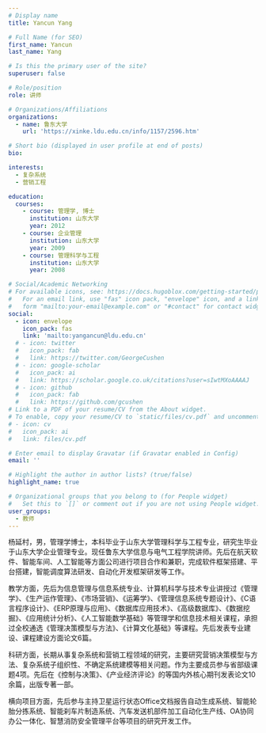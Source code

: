 ```yaml
---
# Display name
title: Yancun Yang

# Full Name (for SEO)
first_name: Yancun
last_name: Yang

# Is this the primary user of the site?
superuser: false

# Role/position
role: 讲师

# Organizations/Affiliations
organizations:
  - name: 鲁东大学
    url: 'https://xinke.ldu.edu.cn/info/1157/2596.htm'

# Short bio (displayed in user profile at end of posts)
bio: 

interests:
  - 复杂系统
  - 营销工程

education:
  courses:
    - course: 管理学, 博士
      institution: 山东大学
      year: 2012
    - course: 企业管理
      institution: 山东大学
      year: 2009
    - course: 管理科学与工程
      institution: 山东大学
      year: 2008

# Social/Academic Networking
# For available icons, see: https://docs.hugoblox.com/getting-started/page-builder/#icons
#   For an email link, use "fas" icon pack, "envelope" icon, and a link in the
#   form "mailto:your-email@example.com" or "#contact" for contact widget.
social:
  - icon: envelope
    icon_pack: fas
    link: 'mailto:yangancun@ldu.edu.cn'
  # - icon: twitter
  #   icon_pack: fab
  #   link: https://twitter.com/GeorgeCushen
  # - icon: google-scholar
  #   icon_pack: ai
  #   link: https://scholar.google.co.uk/citations?user=sIwtMXoAAAAJ
  # - icon: github
  #   icon_pack: fab
  #   link: https://github.com/gcushen
# Link to a PDF of your resume/CV from the About widget.
# To enable, copy your resume/CV to `static/files/cv.pdf` and uncomment the lines below.
# - icon: cv
#   icon_pack: ai
#   link: files/cv.pdf

# Enter email to display Gravatar (if Gravatar enabled in Config)
email: ''

# Highlight the author in author lists? (true/false)
highlight_name: true

# Organizational groups that you belong to (for People widget)
#   Set this to `[]` or comment out if you are not using People widget.
user_groups:
  - 教师
---
```


杨延村，男，管理学博士，本科毕业于山东大学管理科学与工程专业，研究生毕业于山东大学企业管理专业。现任鲁东大学信息与电气工程学院讲师。先后在航天软件、智能车间、人工智能等方面公司进行项目合作和兼职，完成软件框架搭建、平台搭建，智能调度算法研发、自动化开发框架研发等工作。

教学方面，先后为信息管理与信息系统专业、计算机科学与技术专业讲授过《管理学》、《生产运作管理》、《市场营销》、《运筹学》、《管理信息系统专题设计》、《C语言程序设计》、《ERP原理与应用》、《数据库应用技术》、《高级数据库》、《数据挖掘》、《应用统计分析》、《人工智能数学基础》等管理学和信息技术相关课程，承担过全校通选《管理决策模型与方法》、《计算文化基础》等课程。先后发表专业建设、课程建设方面论文6篇。

科研方面，长期从事复杂系统和营销工程领域的研究，主要研究营销决策模型与方法、复杂系统子组织性、不确定系统建模等相关问题。作为主要成员参与省部级课题4项。先后在《控制与决策》、《产业经济评论》的等国内外核心期刊发表论文10余篇，出版专著一部。

横向项目方面，先后参与主持卫星运行状态Office文档报告自动生成系统、智能轮胎分拣系统、智能刹车片制造系统、汽车发送机部件加工自动化生产线、OA协同办公一体化、智慧消防安全管理平台等项目的研究开发工作。